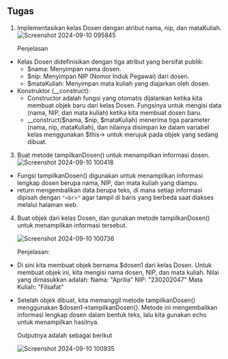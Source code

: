 ## Tugas
1. Implementasikan kelas Dosen dengan atribut nama, nip, dan mataKuliah.
   ![Screenshot 2024-09-10 095845](https://github.com/user-attachments/assets/8e9bcdec-9b9e-4521-bcd8-28e097f6855a)

   Penjelasan
* Kelas Dosen didefinisikan dengan tiga atribut yang bersifat publik:
  - $nama: Menyimpan nama dosen.
   - $nip: Menyimpan NIP (Nomor Induk Pegawai) dari dosen.
   - $mataKuliah: Menyimpan mata kuliah yang diajarkan oleh dosen.
* Konstruktor (__construct):
   - Constructor adalah fungsi yang otomatis dijalankan ketika kita membuat objek baru dari kelas Dosen. Fungsinya untuk mengisi data       (nama, NIP, dan mata kuliah) ketika kita membuat dosen baru.
   - __construct($nama, $nip, $mataKuliah) menerima tiga parameter (nama, nip, mataKuliah), dan nilainya disimpan ke dalam variabel          kelas menggunakan $this-> untuk merujuk pada objek yang sedang dibuat.
3. Buat metode tampilkanDosen() untuk menampilkan informasi dosen.
   ![Screenshot 2024-09-10 100418](https://github.com/user-attachments/assets/611a42dc-fcf7-4f78-9418-a2dad72d693d)
* Fungsi tampilkanDosen() digunakan untuk menampilkan informasi lengkap dosen berupa nama, NIP, dan mata kuliah yang diampu.
* return mengembalikan data berupa teks, di mana setiap informasi dipisah dengan ```"<br>"``` agar tampil di baris yang berbeda saat diakses melalui halaman web.
4. Buat objek dari kelas Dosen, dan gunakan metode tampilkanDosen() untuk menampilkan informasi tersebut.

   ![Screenshot 2024-09-10 100736](https://github.com/user-attachments/assets/852eb15e-0710-44b9-924d-b8a758129e6b)
   
   Penjelasan:
* Di sini kita membuat objek bernama $dosen1 dari kelas Dosen. Untuk membuat objek ini, kita mengisi nama dosen, NIP, dan mata kuliah. Nilai yang dimasukkan adalah:
Nama: "Aprilia"
NIP: "230202047"
Mata Kuliah: "Filsafat"
* Setelah objek dibuat, kita memanggil metode tampilkanDosen() menggunakan $dosen1->tampilkanDosen(). Metode ini mengembalikan informasi lengkap dosen dalam bentuk teks, lalu kita gunakan echo untuk menampilkan hasilnya.
   
   Outputnya adalah sebagai berikut

   ![Screenshot 2024-09-10 100935](https://github.com/user-attachments/assets/df9ad357-0ab6-4603-8c4e-880d8cc010d9)
